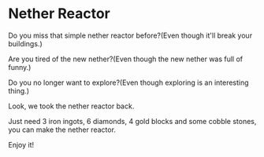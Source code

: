 # Nether Reactor

Do you miss that simple nether reactor before?(Even though it'll break your buildings.)

Are you tired of the new nether?(Even though the new nether was full of funny.)

Do you no longer want to explore?(Even though exploring is an interesting thing.)

Look, we took the nether reactor back.

Just need 3 iron ingots, 6 diamonds, 4 gold blocks and some cobble stones, you can make the nether reactor.

Enjoy it!